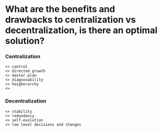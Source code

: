 # What are the benefits and drawbacks to centralization vs decentralization, is there an optimal solution?

### Centralization
	<> control
	<> directed growth
	<> master plan
	<> diagnosability
	<> heigherarchy
	<> 

### Decentralization
	<> stability
	<> redundancy
	<> self-evolution
	<> low level decisions and changes